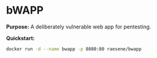 # bWAPP

**Purpose:** A deliberately vulnerable web app for pentesting.

**Quickstart:**
```bash
docker run -d --name bwapp -p 8080:80 raesene/bwapp
